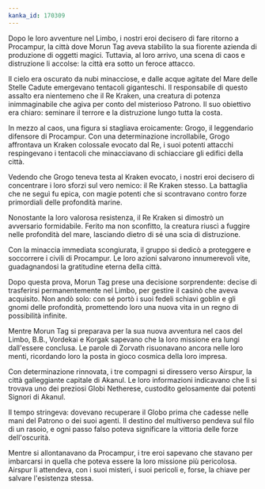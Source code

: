 ```yaml
---
kanka_id: 170309
---
```


Dopo le loro avventure nel Limbo, i nostri eroi decisero di fare ritorno a Procampur, la città dove Morun Tag aveva stabilito la sua fiorente azienda di produzione di oggetti magici. Tuttavia, al loro arrivo, una scena di caos e distruzione li accolse: la città era sotto un feroce attacco.  
  
Il cielo era oscurato da nubi minacciose, e dalle acque agitate del Mare delle Stelle Cadute emergevano tentacoli giganteschi. Il responsabile di questo assalto era nientemeno che il Re Kraken, una creatura di potenza inimmaginabile che agiva per conto del misterioso Patrono. Il suo obiettivo era chiaro: seminare il terrore e la distruzione lungo tutta la costa.  
  
In mezzo al caos, una figura si stagliava eroicamente: Grogo, il leggendario difensore di Procampur. Con una determinazione incrollabile, Grogo affrontava un Kraken colossale evocato dal Re, i suoi potenti attacchi respingevano i tentacoli che minacciavano di schiacciare gli edifici della città.  
  
Vedendo che Grogo teneva testa al Kraken evocato, i nostri eroi decisero di concentrare i loro sforzi sul vero nemico: il Re Kraken stesso. La battaglia che ne seguì fu epica, con magie potenti che si scontravano contro forze primordiali delle profondità marine.  
  
Nonostante la loro valorosa resistenza, il Re Kraken si dimostrò un avversario formidabile. Ferito ma non sconfitto, la creatura riuscì a fuggire nelle profondità del mare, lasciando dietro di sé una scia di distruzione.  
  
Con la minaccia immediata scongiurata, il gruppo si dedicò a proteggere e soccorrere i civili di Procampur. Le loro azioni salvarono innumerevoli vite, guadagnandosi la gratitudine eterna della città.  
  
Dopo questa prova, Morun Tag prese una decisione sorprendente: decise di trasferirsi permanentemente nel Limbo, per gestire il casinò che aveva acquisito. Non andò solo: con sé portò i suoi fedeli schiavi goblin e gli gnomi delle profondità, promettendo loro una nuova vita in un regno di possibilità infinite.  
  
Mentre Morun Tag si preparava per la sua nuova avventura nel caos del Limbo, B.B., Vordekai e Korgak sapevano che la loro missione era lungi dall'essere conclusa. Le parole di Zorvath risuonavano ancora nelle loro menti, ricordando loro la posta in gioco cosmica della loro impresa.  
  
Con determinazione rinnovata, i tre compagni si diressero verso Airspur, la città galleggiante capitale di Akanul. Le loro informazioni indicavano che lì si trovava uno dei preziosi Globi Netherese, custodito gelosamente dai potenti Signori di Akanul.  
  
Il tempo stringeva: dovevano recuperare il Globo prima che cadesse nelle mani del Patrono o dei suoi agenti. Il destino del multiverso pendeva sul filo di un rasoio, e ogni passo falso poteva significare la vittoria delle forze dell'oscurità.  
  
Mentre si allontanavano da Procampur, i tre eroi sapevano che stavano per imbarcarsi in quella che poteva essere la loro missione più pericolosa. Airspur li attendeva, con i suoi misteri, i suoi pericoli e, forse, la chiave per salvare l'esistenza stessa.